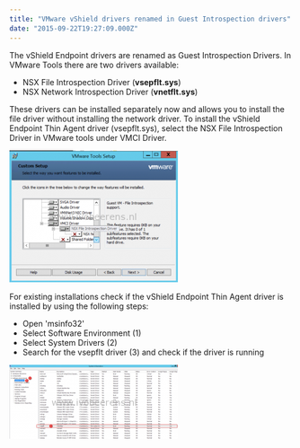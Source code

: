 ```yaml
---
title: "VMware vShield drivers renamed in Guest Introspection drivers"
date: "2015-09-22T19:27:09.000Z"
---
```


The vShield Endpoint drivers are renamed as Guest Introspection Drivers. In VMware Tools there are two drivers available:

- NSX File Introspection Driver (**vsepflt.sys**)
- NSX Network Introspection Driver (**vnetflt.sys**)

These drivers can be installed separately now and allows you to install the file driver without installing the network driver. To install the vShield Endpoint Thin Agent driver (vsepflt.sys), select the NSX File Introspection Driver in VMware tools under VMCI Driver.

[![vShield driver](images/vShield-driver-300x235.png)](https://www.ivobeerens.nl/wp-content/uploads/2015/09/vShield-driver.png)

For existing installations check if the vShield Endpoint Thin Agent driver is installed by using the following steps:

- Open 'msinfo32'
- Select Software Environment (1)
- Select System Drivers (2)
- Search for the vsepflt driver (3) and check if the driver is running

[![vsepflt](images/vsepflt-300x132.png)](https://www.ivobeerens.nl/wp-content/uploads/2015/09/vsepflt.png)

